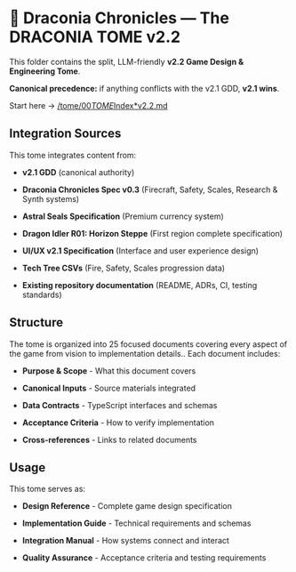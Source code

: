 # 🐉 Draconia Chronicles — The DRACONIA TOME v2.2

This folder contains the split, LLM-friendly **v2.2 Game Design & Engineering Tome**.

**Canonical precedence:** if anything conflicts with the v2.1 GDD, **v2.1 wins**.

Start here → [/tome/00*TOME*Index*v2.2.md](tome/00*TOME*Index*v2.2.md)

## Integration Sources

This tome integrates content from:

- **v2.1 GDD** (canonical authority)

- **Draconia Chronicles Spec v0.3** (Firecraft, Safety, Scales, Research & Synth systems)

- **Astral Seals Specification** (Premium currency system)

- **Dragon Idler R01: Horizon Steppe** (First region complete specification)

- **UI/UX v2.1 Specification** (Interface and user experience design)

- **Tech Tree CSVs** (Fire, Safety, Scales progression data)

- **Existing repository documentation** (README, ADRs, CI, testing standards)

## Structure

The tome is organized into 25 focused documents covering every aspect of the game from
vision
to
implementation
details..
Each document includes:

- **Purpose & Scope** - What this document covers

- **Canonical Inputs** - Source materials integrated

- **Data Contracts** - TypeScript interfaces and schemas

- **Acceptance Criteria** - How to verify implementation

- **Cross-references** - Links to related documents

## Usage

This tome serves as:

- **Design Reference** - Complete game design specification

- **Implementation Guide** - Technical requirements and schemas

- **Integration Manual** - How systems connect and interact

- **Quality Assurance** - Acceptance criteria and testing requirements
